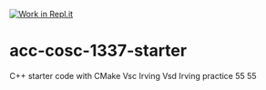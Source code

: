[![Work in Repl.it](https://classroom.github.com/assets/work-in-replit-14baed9a392b3a25080506f3b7b6d57f295ec2978f6f33ec97e36a161684cbe9.svg)](https://classroom.github.com/online_ide?assignment_repo_id=3007124&assignment_repo_type=AssignmentRepo)
# acc-cosc-1337-starter
C++ starter code with CMake 
Vsc Irving
Vsd Irving practice 55
55


